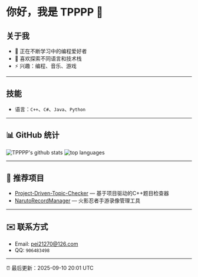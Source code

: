# 你好，我是 TPPPP 👋

## 关于我
- 🌱 正在不断学习中的编程爱好者
- 💬 喜欢探索不同语言和技术栈
- ⚡ 兴趣：编程、音乐、游戏

---

## 技能
- 语言：`C++`、`C#`、`Java`、`Python`

---

## 📊 GitHub 统计
<p align="left">
  <img src="https://github-readme-stats.vercel.app/api?username=TPPPP72&show_icons=true&theme=radical" alt="TPPPP's github stats" />
  <img src="https://github-readme-stats.vercel.app/api/top-langs/?username=TPPPP72&layout=compact&theme=radical" alt="top languages" />
</p>

---

## 📌 推荐项目
- [Project-Driven-Topic-Checker](https://github.com/TPPPP72/Project-Driven-Topic-Checker) — 基于项目驱动的C++题目检查器  
- [NarutoRecordManager](https://github.com/TPPPP72/NarutoRecordManager) — 火影忍者手游录像管理工具  

---

## ✉️ 联系方式
- Email: [pei21270@126.com](pei21270@126.com)  
- QQ: `906483498`

---

⏰ 最后更新：2025-09-10 20:01 UTC <!-- LAST_UPDATED -->
